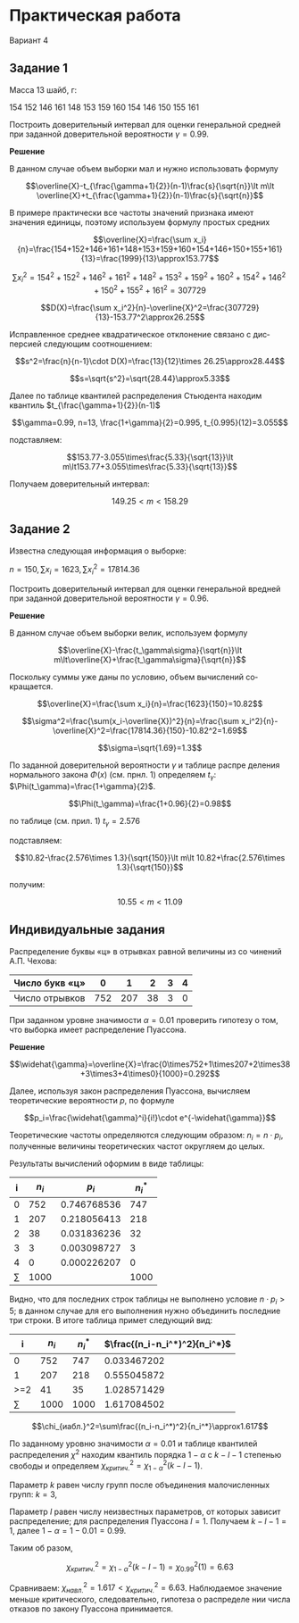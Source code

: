 # Практическая работа

Вариант 4

## Задание 1

Масса 13 шайб, г:

154 152 146 161 148 153 159 160 154 146 150 155 161

Построить доверительный интервал для оценки генеральной средней при заданной доверительной вероятности $\gamma=0.99$.

**Решение**

В данном случае объем выборки мал и нужно исполь­зовать формулу

$$\overline{X}-t_{\frac{\gamma+1}{2}}(n-1)\frac{s}{\sqrt{n}}\lt m\lt \overline{X}+t_{\frac{\gamma+1}{2}}(n-1)\frac{s}{\sqrt{n}}$$

В примере практически все частоты значений признака имеют значения единицы, поэтому используем формулу простых средних

$$\overline{X}=\frac{\sum x_i}{n}=\frac{154+152+146+161+148+153+159+160+154+146+150+155+161}{13}=\frac{1999}{13}\approx153.77$$

$$\sum x_i^2=154^2+152^2+146^2+161^2+148^2+153^2+159^2+160^2+154^2+146^2+150^2+155^2+161^2=307729$$

$$D(X)=\frac{\sum x_i^2}{n}-\overline{X}^2=\frac{307729}{13}-153.77^2\approx26.25$$

Исправленное среднее квадратическое отклонение связано с дис­ персией следующим соотношением: 

$$s^2=\frac{n}{n-1}\cdot D(X)=\frac{13}{12}\times 26.25\approx28.44$$

$$s=\sqrt{s^2}=\sqrt{28.44}\approx5.33$$

Далее по таблице квантилей распределения Стьюдента находим квантиль $t_{\frac{\gamma+1}{2}}(n-1)$

$$\gamma=0.99, n=13, \frac{1+\gamma}{2}=0.995, t_{0.995}(12)=3.055$$

подставляем:

$$153.77-3.055\times\frac{5.33}{\sqrt{13}}\lt m\lt153.77+3.055\times\frac{5.33}{\sqrt{13}}$$

Получаем доверительный интервал:

$$149.25\lt m\lt 158.29$$


## Задание 2

Известна следующая информация о выборке:

$n=150, \sum x_i=1623, \sum x_i^2=17814.36$

Построить доверительный интервал для оценки генеральной вредней при заданной доверительной вероятности $\gamma=0.96$.

**Решение**

В данном случае объем выборки велик, используем формулу

$$\overline{X}-\frac{t_\gamma\sigma}{\sqrt{n}}\lt m\lt\overline{X}+\frac{t_\gamma\sigma}{\sqrt{n}}$$

Поскольку суммы уже даны по условию, объем вычислений со­кращается.

$$\overline{X}=\frac{\sum x_i}{n}=\frac{1623}{150}=10.82$$

$$\sigma^2=\frac{\sum(x_i-\overline{X})^2}{n}=\frac{\sum x_i^2}{n}-\overline{X}^2=\frac{17814.36}{150}-10.82^2=1.69$$

$$\sigma=\sqrt{1.69}=1.3$$

По заданной доверительной вероятности $\gamma$ и таблице распре­ деления нормального закона $\Phi(x)$ (см. прнл. 1) определяем $t_\gamma$: $\Phi(t_\gamma)=\frac{1+\gamma}{2}$.

$$\Phi(t_\gamma)=\frac{1+0.96}{2}=0.98$$

по таблице (см. прил. 1) $t_\gamma=2.576$

под­ставляем:

$$10.82-\frac{2.576\times 1.3}{\sqrt{150}}\lt m\lt 10.82+\frac{2.576\times 1.3}{\sqrt{150}}$$

получим:

$$10.55\lt m\lt 11.09$$

## Индивидуальные задания

Распределение буквы «ц» в отрывках равной величины из со­ чинений А.П. Чехова:

Число букв «ц» | 0 | 1| 2 | 3 | 4
---|---|---|---|---|---
Число отрывков | 752 | 207 | 38 | 3 | 0

При заданном уровне значимости $\alpha = 0.01$ проверить гипотезу о том, что выборка имеет распределение Пуассона.

**Решение**

$$\widehat{\gamma}=\overline{X}=\frac{0\times752+1\times207+2\times38+3\times3+4\times0}{1000}=0.292$$

Далее, используя закон рас­пределения Пуассона, вычисляем теоретические вероятности $р$, по формуле

$$p_i=\frac{\widehat{\gamma}^i}{i!}\cdot e^{-\widehat{\gamma}}$$

Теоретические частоты определяются следующим образом: $n_i=n\cdot p_i$, полученные величины теоретических частот округляем до целых.

Результаты вычислений оформим в виде таблицы:

| i | $n_i$ | $p_i$       | $n_i^*$ |
|---|-------|-------------|---------|
| 0 | 752   | 0.746768536 | 747     |
| 1 | 207   | 0.218056413 | 218     |
| 2 | 38    | 0.031836236 | 32      |
| 3 | 3     | 0.003098727 | 3       |
| 4 | 0     | 0.000226207 | 0       |
|$\sum$|1000|             | 1000    |

Видно, что для последних строк таблицы не выполнено условие $n\cdot p_i \gt5$; в данном случае для его выполнения нужно объединить по­следние три строки. В итоге таблица примет следующий вид:

| i | $n_i$ | $n_i^*$ | $\frac{(n_i-n_i^*)^2}{n_i^*}$ |
|---|---|---|---|
| 0 | 752 | 747 | 0.033467202 |
| 1 | 207 | 218 | 0.555045872 |
| >=2 | 41 | 35 | 1.028571429 |
| $\sum$ | 1000 | 1000 | 1.617084502 |

$$\chi_{иабл.}^2=\sum\frac{(n_i-n_i^*)^2}{n_i^*}\approx1.617$$

По заданному уровню значимости $\alpha=0.01$ и таблице квантилей распределения $\chi^2$ находим квантиль порядка $1-\alpha$ с $k-l-1$ степенью свободы и определяем $\chi_{критич.}^2=\chi_{1-\alpha}^2(k-l-1)$.

Параметр $k$ равен числу групп после объединения малочисленных групп: $k=3$, 

Параметр $l$ равен числу неизвестных параметров, от которых зависит распределение; для распределения Пуассона $l = 1$. По­лучаем $k-l-1=1$, далее $1 - \alpha = 1 - 0.01 = 0.99$.

Таким об­ разом,

$$\chi_{критич.}^2=\chi_{1-\alpha}^2(k-l-1)=\chi_{0.99}^2(1)=6.63$$

Сравниваем: $\chi_{навл.}^2=1.617\lt \chi_{критич.}^2=6.63$. Наблюдаемое значение меньше критического, следовательно, гипотеза о распределе­ нии числа отказов по закону Пуассона принимается.

